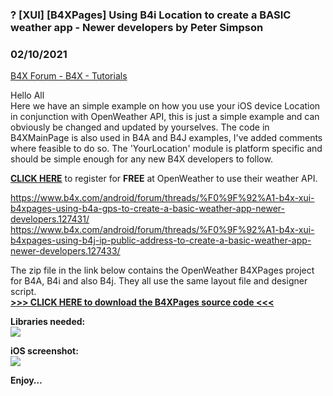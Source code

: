### ?  [XUI] [B4XPages] Using B4i Location to create a BASIC weather app - Newer developers by Peter Simpson
### 02/10/2021
[B4X Forum - B4X - Tutorials](https://www.b4x.com/android/forum/threads/127432/)

Hello All  
Here we have an simple example on how you use your iOS device Location in conjunction with OpenWeather API, this is just a simple example and can obviously be changed and updated by yourselves. The code in B4XMainPage is also used in B4A and B4J examples, I've added comments where feasible to do so. The 'YourLocation' module is platform specific and should be simple enough for any new B4X developers to follow.  
  
[**CLICK HERE**](https://home.openweathermap.org/users/sign_up) to register for **FREE** at OpenWeather to use their weather API.  
  
<https://www.b4x.com/android/forum/threads/%F0%9F%92%A1-b4x-xui-b4xpages-using-b4a-gps-to-create-a-basic-weather-app-newer-developers.127431/>  
<https://www.b4x.com/android/forum/threads/%F0%9F%92%A1-b4x-xui-b4xpages-using-b4j-ip-public-address-to-create-a-basic-weather-app-newer-developers.127433/>  
  
The zip file in the link below contains the OpenWeather B4XPages project for B4A, B4i and also B4j. They all use the same layout file and designer script.  
[**>>> CLICK HERE to download the B4XPages source code <<<**](https://www.dropbox.com/s/b0p1dibz3fv1vro/open%20weather%20map.zip?dl=0)  
  
**Libraries needed:**  
![](https://www.b4x.com/android/forum/attachments/107653)  
  
**iOS screenshot:**  
![](https://www.b4x.com/android/forum/attachments/107669)  
  
  
**Enjoy…**